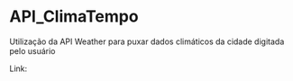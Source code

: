# API_ClimaTempo
Utilização da API Weather para puxar dados climáticos da cidade digitada pelo usuário

Link:
